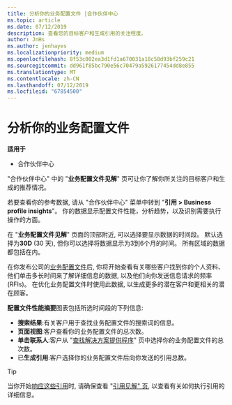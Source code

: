 ```yaml
---
title: 分析你的业务配置文件 |合作伙伴中心
ms.topic: article
ms.date: 07/12/2019
description: 查看您的目标客户和生成引用的关注程度。
author: JnHs
ms.author: jenhayes
ms.localizationpriority: medium
ms.openlocfilehash: 8f53c002ea3d1fd1a670031a18c58d93bf259c21
ms.sourcegitcommit: dd961f85bc790e56c70479a5926177454dd8e855
ms.translationtype: MT
ms.contentlocale: zh-CN
ms.lasthandoff: 07/12/2019
ms.locfileid: "67854500"
---
```

# <a name="analyze-your-business-profile"></a>分析你的业务配置文件
<!-- 
https://go.microsoft.com/fwlink/?linkid=849120
-->

**适用于**

- 合作伙伴中心

"合作伙伴中心" 中的 "**业务配置文件见解**" 页可让你了解你所关注的目标客户和生成的推荐情况。

若要查看你的参考数据, 请从 "合作伙伴中心" 菜单中转到 "**引用 > Business profile insights**"。 你的数据显示配置文件性能，分析趋势，以及识别需要执行操作的方面。

在 "**业务配置文件见解**" 页面的顶部附近, 可以选择要显示数据的时间段。 默认选择为**30D** (30 天), 但你可以选择将数据显示为3到6个月的时间。 所有区域的数据都包括在内。

在你发布公司的[业务配置文件](create-a-marketing-profile.md)后, 你将开始查看有关哪些客户找到你的个人资料、他们单击多长时间来了解详细信息的数据, 以及他们向你发送信息请求的频率 (RFIs)。 在优化业务配置文件时使用此数据, 以生成更多的潜在客户和更相关的潜在顾客。

**配置文件性能摘要**图表包括所选时间段的下列信息:

- **搜索结果**:有关客户用于查找业务配置文件的搜索词的信息。
- **页面视图**:客户查看你的业务配置文件的总次数。
- **单击联系人**:客户从 "[查找解决方案提供程序](https://www.microsoft.com/solution-providers/home)" 页中选择你的业务配置文件的总次数。
- 已**生成引用**:客户选择你的业务配置文件后向你发送的引用总数。

> [!TIP]
> 当你开始[响应这些引用](responding-to-referrals.md)时, 请确保查看 "[引用见解" 页](referral-insights.md), 以查看有关如何执行引用的详细信息。
